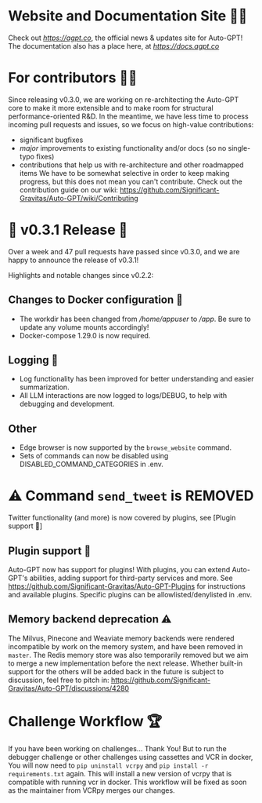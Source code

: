 # Website and Documentation Site 📰📖
Check out *https://agpt.co*, the official news & updates site for Auto-GPT!
The documentation also has a place here, at *https://docs.agpt.co*

# For contributors 👷🏼
Since releasing v0.3.0, we are working on re-architecting the Auto-GPT core to make
it more extensible and to make room for structural performance-oriented R&D.
In the meantime, we have less time to process incoming pull requests and issues,
so we focus on high-value contributions:
 * significant bugfixes
 * *major* improvements to existing functionality and/or docs (so no single-typo fixes)
 * contributions that help us with re-architecture and other roadmapped items
We have to be somewhat selective in order to keep making progress, but this does not
mean you can't contribute. Check out the contribution guide on our wiki:
https://github.com/Significant-Gravitas/Auto-GPT/wiki/Contributing

# 🚀 v0.3.1 Release 🚀
Over a week and 47 pull requests have passed since v0.3.0, and we are happy to announce
the release of v0.3.1!

Highlights and notable changes since v0.2.2:

## Changes to Docker configuration 🐋
 * The workdir has been changed from */home/appuser* to */app*.
    Be sure to update any volume mounts accordingly!
 * Docker-compose 1.29.0 is now required.

## Logging 🧾
 * Log functionality has been improved for better understanding
    and easier summarization.
 * All LLM interactions are now logged to logs/DEBUG, to help with
    debugging and development.

## Other
 * Edge browser is now supported by the `browse_website` command.
 * Sets of commands can now be disabled using DISABLED_COMMAND_CATEGORIES in .env.

# ⚠️ Command `send_tweet` is REMOVED
Twitter functionality (and more) is now covered by plugins, see [Plugin support 🔌]

## Plugin support 🔌
Auto-GPT now has support for plugins! With plugins, you can extend Auto-GPT's abilities,
adding support for third-party services and more.
See https://github.com/Significant-Gravitas/Auto-GPT-Plugins for instructions and
available plugins. Specific plugins can be allowlisted/denylisted in .env.

## Memory backend deprecation ⚠️
The Milvus, Pinecone and Weaviate memory backends were rendered incompatible
by work on the memory system, and have been removed in `master`. The Redis
memory store was also temporarily removed but we aim to merge a new implementation
before the next release.
Whether built-in support for the others will be added back in the future is subject to
discussion, feel free to pitch in: https://github.com/Significant-Gravitas/Auto-GPT/discussions/4280

# Challenge Workflow 🏆
If you have been working on challenges... Thank You!
But to run the debugger challenge or other challenges using cassettes and VCR in docker, You will now need to `pip uninstall vcrpy` and `pip install -r requirements.txt` again.
This will install a new version of vcrpy that is compatible with running vcr in docker.
This workflow will be fixed as soon as the maintainer from VCRpy merges our changes.
